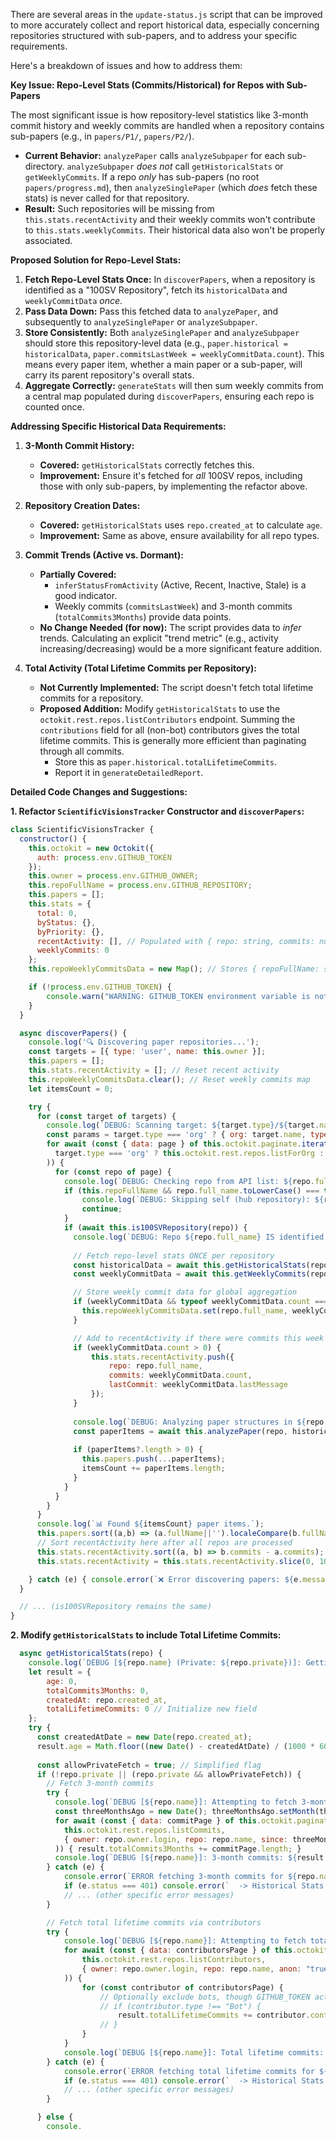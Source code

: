 There are several areas in the `update-status.js` script that can be improved to more accurately collect and report historical data, especially concerning repositories structured with sub-papers, and to address your specific requirements.

Here's a breakdown of issues and how to address them:

**Key Issue: Repo-Level Stats (Commits/Historical) for Repos with Sub-Papers**

The most significant issue is how repository-level statistics like 3-month commit history and weekly commits are handled when a repository contains sub-papers (e.g., in `papers/P1/`, `papers/P2/`).

*   **Current Behavior:** `analyzePaper` calls `analyzeSubpaper` for each sub-directory. `analyzeSubpaper` *does not* call `getHistoricalStats` or `getWeeklyCommits`. If a repo *only* has sub-papers (no root `papers/progress.md`), then `analyzeSinglePaper` (which *does* fetch these stats) is never called for that repository.
*   **Result:** Such repositories will be missing from `this.stats.recentActivity` and their weekly commits won't contribute to `this.stats.weeklyCommits`. Their historical data also won't be properly associated.

**Proposed Solution for Repo-Level Stats:**

1.  **Fetch Repo-Level Stats Once:** In `discoverPapers`, when a repository is identified as a "100SV Repository", fetch its `historicalData` and `weeklyCommitData` *once*.
2.  **Pass Data Down:** Pass this fetched data to `analyzePaper`, and subsequently to `analyzeSinglePaper` or `analyzeSubpaper`.
3.  **Store Consistently:** Both `analyzeSinglePaper` and `analyzeSubpaper` should store this repository-level data (e.g., `paper.historical = historicalData`, `paper.commitsLastWeek = weeklyCommitData.count`). This means every paper item, whether a main paper or a sub-paper, will carry its parent repository's overall stats.
4.  **Aggregate Correctly:** `generateStats` will then sum weekly commits from a central map populated during `discoverPapers`, ensuring each repo is counted once.

**Addressing Specific Historical Data Requirements:**

1.  **3-Month Commit History:**
    *   **Covered:** `getHistoricalStats` correctly fetches this.
    *   **Improvement:** Ensure it's fetched for *all* 100SV repos, including those with only sub-papers, by implementing the refactor above.

2.  **Repository Creation Dates:**
    *   **Covered:** `getHistoricalStats` uses `repo.created_at` to calculate `age`.
    *   **Improvement:** Same as above, ensure availability for all repo types.

3.  **Commit Trends (Active vs. Dormant):**
    *   **Partially Covered:**
        *   `inferStatusFromActivity` (Active, Recent, Inactive, Stale) is a good indicator.
        *   Weekly commits (`commitsLastWeek`) and 3-month commits (`totalCommits3Months`) provide data points.
    *   **No Change Needed (for now):** The script provides data to *infer* trends. Calculating an explicit "trend metric" (e.g., activity increasing/decreasing) would be a more significant feature addition.

4.  **Total Activity (Total Lifetime Commits per Repository):**
    *   **Not Currently Implemented:** The script doesn't fetch total lifetime commits for a repository.
    *   **Proposed Addition:** Modify `getHistoricalStats` to use the `octokit.rest.repos.listContributors` endpoint. Summing the `contributions` field for all (non-bot) contributors gives the total lifetime commits. This is generally more efficient than paginating through all commits.
        *   Store this as `paper.historical.totalLifetimeCommits`.
        *   Report it in `generateDetailedReport`.

**Detailed Code Changes and Suggestions:**

**1. Refactor `ScientificVisionsTracker` Constructor and `discoverPapers`:**

```javascript
class ScientificVisionsTracker {
  constructor() {
    this.octokit = new Octokit({
      auth: process.env.GITHUB_TOKEN
    });
    this.owner = process.env.GITHUB_OWNER;
    this.repoFullName = process.env.GITHUB_REPOSITORY;
    this.papers = [];
    this.stats = {
      total: 0,
      byStatus: {},
      byPriority: {},
      recentActivity: [], // Populated with { repo: string, commits: number, lastCommit: string }
      weeklyCommits: 0
    };
    this.repoWeeklyCommitsData = new Map(); // Stores { repoFullName: string, count: number } for all processed 100SV repos

    if (!process.env.GITHUB_TOKEN) {
        console.warn("WARNING: GITHUB_TOKEN environment variable is not set. Octokit will be unauthenticated.");
    }
  }

  async discoverPapers() {
    console.log('🔍 Discovering paper repositories...');
    const targets = [{ type: 'user', name: this.owner }];
    this.papers = [];
    this.stats.recentActivity = []; // Reset recent activity
    this.repoWeeklyCommitsData.clear(); // Reset weekly commits map
    let itemsCount = 0;

    try {
      for (const target of targets) {
        console.log(`DEBUG: Scanning target: ${target.type}/${target.name}`);
        const params = target.type === 'org' ? { org: target.name, type: 'all', per_page: 100 } : { username: target.name, type: 'all', per_page: 100 };
        for await (const { data: page } of this.octokit.paginate.iterator(
          target.type === 'org' ? this.octokit.rest.repos.listForOrg : this.octokit.rest.repos.listForUser, params
        )) {
          for (const repo of page) {
            console.log(`DEBUG: Checking repo from API list: ${repo.full_name}, Private: ${repo.private}, Topics: ${repo.topics?.join(', ')||'None'}`);
            if (this.repoFullName && repo.full_name.toLowerCase() === this.repoFullName.toLowerCase()) {
                console.log(`DEBUG: Skipping self (hub repository): ${repo.full_name}`);
                continue;
            }
            if (await this.is100SVRepository(repo)) {
              console.log(`DEBUG: Repo ${repo.full_name} IS identified as 100SV. Fetching repo-level stats...`);
              
              // Fetch repo-level stats ONCE per repository
              const historicalData = await this.getHistoricalStats(repo);
              const weeklyCommitData = await this.getWeeklyCommits(repo.owner.login, repo.name, repo.private);

              // Store weekly commit data for global aggregation
              if (weeklyCommitData && typeof weeklyCommitData.count === 'number') {
                this.repoWeeklyCommitsData.set(repo.full_name, weeklyCommitData.count);
              }

              // Add to recentActivity if there were commits this week
              if (weeklyCommitData.count > 0) {
                  this.stats.recentActivity.push({ 
                      repo: repo.full_name, 
                      commits: weeklyCommitData.count, 
                      lastCommit: weeklyCommitData.lastMessage 
                  });
              }
              
              console.log(`DEBUG: Analyzing paper structures in ${repo.full_name}...`);
              const paperItems = await this.analyzePaper(repo, historicalData, weeklyCommitData); // Pass fetched data
              
              if (paperItems?.length > 0) {
                this.papers.push(...paperItems);
                itemsCount += paperItems.length;
              }
            }
          }
        }
      }
      console.log(`📊 Found ${itemsCount} paper items.`);
      this.papers.sort((a,b) => (a.fullName||'').localeCompare(b.fullName||''));
      // Sort recentActivity here after all repos are processed
      this.stats.recentActivity.sort((a, b) => b.commits - a.commits);
      this.stats.recentActivity = this.stats.recentActivity.slice(0, 10);

    } catch (e) { console.error(`❌ Error discovering papers: ${e.message}`, e.stack); }
  }

  // ... (is100SVRepository remains the same)
}
```

**2. Modify `getHistoricalStats` to include Total Lifetime Commits:**

```javascript
  async getHistoricalStats(repo) {
    console.log(`DEBUG [${repo.name} (Private: ${repo.private})]: Getting historical stats...`);
    let result = { 
        age: 0, 
        totalCommits3Months: 0, 
        createdAt: repo.created_at,
        totalLifetimeCommits: 0 // Initialize new field
    };
    try {
      const createdAtDate = new Date(repo.created_at);
      result.age = Math.floor((new Date() - createdAtDate) / (1000 * 60 * 60 * 24));
      
      const allowPrivateFetch = true; // Simplified flag
      if (!repo.private || (repo.private && allowPrivateFetch)) {
        // Fetch 3-month commits
        try {
          console.log(`DEBUG [${repo.name}]: Attempting to fetch 3-month commits. Token Auth Set: ${!!this.octokit.authStrategy}`);
          const threeMonthsAgo = new Date(); threeMonthsAgo.setMonth(threeMonthsAgo.getMonth() - 3);
          for await (const { data: commitPage } of this.octokit.paginate.iterator(
            this.octokit.rest.repos.listCommits, 
            { owner: repo.owner.login, repo: repo.name, since: threeMonthsAgo.toISOString(), per_page: 100 }
          )) { result.totalCommits3Months += commitPage.length; }
          console.log(`DEBUG [${repo.name}]: 3-month commits: ${result.totalCommits3Months}`);
        } catch (e) { 
            console.error(`ERROR fetching 3-month commits for ${repo.name}: ${e.message} (Status: ${e.status})`);
            if (e.status === 401) console.error(`  -> Historical Stats (3m): Auth issue (401). Check PAT scope/validity.`);
            // ... (other specific error messages)
        }

        // Fetch total lifetime commits via contributors
        try {
            console.log(`DEBUG [${repo.name}]: Attempting to fetch total lifetime commits (via contributors).`);
            for await (const { data: contributorsPage } of this.octokit.paginate.iterator(
                this.octokit.rest.repos.listContributors,
                { owner: repo.owner.login, repo: repo.name, anon: "true", per_page: 100 } // anon: "true" includes anonymous
            )) {
                for (const contributor of contributorsPage) {
                    // Optionally exclude bots, though GITHUB_TOKEN actions might appear as bots
                    // if (contributor.type !== "Bot") { 
                        result.totalLifetimeCommits += contributor.contributions;
                    // }
                }
            }
            console.log(`DEBUG [${repo.name}]: Total lifetime commits: ${result.totalLifetimeCommits}`);
        } catch (e) {
            console.error(`ERROR fetching total lifetime commits for ${repo.name}: ${e.message} (Status: ${e.status})`);
            if (e.status === 401) console.error(`  -> Historical Stats (Lifetime): Auth issue (401). Check PAT scope/validity.`);
            // ... (other specific error messages)
        }

      } else {
        console.